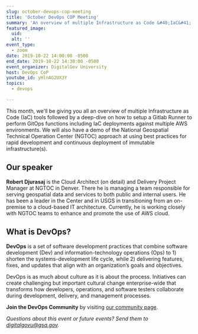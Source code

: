 ```yaml
---
slug: october-devops-cop-meeting
title: 'October DevOps COP Meeting'
summary: 'An overview of multiple Infrastructure as Code &#40;IaC&#41; tools followed by a deep-dive on how to setup a Gitlab Runner to perform GitOps functions including IaC deployments against multiple AWS environments&#46; '
featured_image:
  uid:
  alt: ''
event_type:
  - zoom
date: 2019-10-22 14:00:00 -0500
end_date: 2019-10-22 14:30:00 -0500
event_organizer: DigitalGov University
host: DevOps CoP
youtube_id: yHlnAG2UX3Y
topics: 
  - devops

---
```


This month, we'll be giving you all an overview of multiple Infrastructure as Code (IaC) tools followed by a deep-dive on how to setup a Gitlab Runner to perform GitOps functions including IaC deployments against multiple AWS environments. We will also have a demo of the National Geospatial Technical Operation Center (NGTOC) approach at using best practices for rapid development and continuous deployment of immutable infrastructure(s).

## Our speaker

**Robert Djurasaj** is the Cloud Architect (on detail) and Delivery Project Manager at NGTOC in Denver. There he is managing a team responsible for serving geospatial data and services to both public and internal users. He has been a leader in the Center and in USGS in transitioning from an on-premise to a cloud-based IT architecture. Currently, he is working closely with NGTOC teams to enhance and promote the use of AWS cloud.

## What is DevOps?
**DevOps** is a set of software development practices that combine software development (Dev) and information-technology operations (Ops) to 1) shorten the systems-development life cycle, while 2) delivering features, fixes, and updates that align with an organization’s goals and objectives.

DevOps is as much about culture as it is about the process. Initiatives can create challenging but important cultural change enterprise-wide that transforms how developers, operations, and software testers collaborate during development, delivery, and management processes.

**Join the DevOps Community** by visiting [our community page](https://digital.gov/communities/devops/).

_Questions about this event or future events? Send them to [digitalgovu@gsa.gov](mailto:digitalgovu@gsa.gov)._
